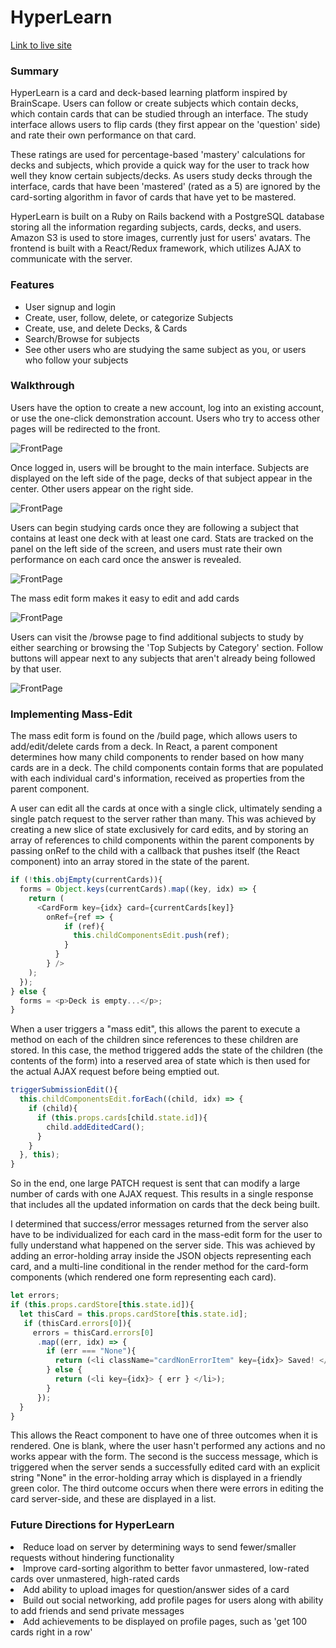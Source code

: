 # HyperLearn

[Link to live site](https://hyper-learn.herokuapp.com/#/)

### Summary

HyperLearn is a card and deck-based learning platform inspired by BrainScape. Users can follow or create subjects which contain decks, which contain cards that can be studied through an interface. The study interface allows users to flip cards (they first appear on the 'question' side) and rate their own performance on that card.

These ratings are used for percentage-based 'mastery' calculations for decks and subjects, which provide a quick way for the user to track how well they know certain subjects/decks. As users study decks through the interface, cards that have been 'mastered' (rated as a 5) are ignored by the card-sorting algorithm in favor of cards that have yet to be mastered.

HyperLearn is built on a Ruby on Rails backend with a PostgreSQL database storing all the information regarding subjects, cards, decks, and users. Amazon S3 is used to store images, currently just for users' avatars. The frontend is built with a React/Redux framework, which utilizes AJAX to communicate with the server.

### Features

* User signup and login
* Create, user, follow, delete, or categorize Subjects
* Create, use, and delete Decks, & Cards
* Search/Browse for subjects
* See other users who are studying the same subject as you, or users who follow your subjects

### Walkthrough

Users have the option to create a new account, log into an existing account, or use the one-click demonstration account. Users who try to access other pages will be redirected to the front.

![FrontPage](https://github.com/wilsontheory/HyperLearn/blob/master/docs/screens/ss1.png)

Once logged in, users will be brought to the main interface. Subjects are displayed on the left side of the page, decks of that subject appear in the center. Other users appear on the right side.

![FrontPage](https://github.com/wilsontheory/HyperLearn/blob/master/docs/screens/ss2.png)

Users can begin studying cards once they are following a subject that contains at least one deck with at least one card. Stats are tracked on the panel on the left side of the screen, and users must rate their own performance on each card once the answer is revealed.

![FrontPage](https://github.com/wilsontheory/HyperLearn/blob/master/docs/screens/ss3.png)

The mass edit form makes it easy to edit and add cards

![FrontPage](https://github.com/wilsontheory/HyperLearn/blob/master/docs/screens/ss4.png)

Users can visit the /browse page to find additional subjects to study by either searching or browsing the 'Top Subjects by Category' section. Follow buttons will appear next to any subjects that aren't already being followed by that user.

![FrontPage](https://github.com/wilsontheory/HyperLearn/blob/master/docs/screens/ss5.png)



### Implementing Mass-Edit

The mass edit form is found on the /build page, which allows users to add/edit/delete cards from a deck. In React, a parent component determines how many child components to render based on how many cards are in a deck. The child components contain forms that are populated with each individual card's information, received as properties from the parent component.

A user can edit all the cards at once with a single click, ultimately sending a single patch request to the server rather than many. This was achieved by creating a new slice of state exclusively for card edits, and by storing an array of references to child components within the parent components by passing onRef to the child with a callback that pushes itself (the React component) into an array stored in the state of the parent.

```javascript
if (!this.objEmpty(currentCards)){
  forms = Object.keys(currentCards).map((key, idx) => {
    return (
      <CardForm key={idx} card={currentCards[key]}
        onRef={ref => {
            if (ref){
              this.childComponentsEdit.push(ref);
            }
          }
        } />
    );
  });
} else {
  forms = <p>Deck is empty...</p>;
}
```

When a user triggers a "mass edit", this allows the parent to execute a method on each of the children since references to these children are stored. In this case, the method triggered adds the state of the children (the contents of the form) into a reserved area of state which is then used for the actual AJAX request before being emptied out.

```javascript
triggerSubmissionEdit(){
  this.childComponentsEdit.forEach((child, idx) => {
    if (child){
      if (this.props.cards[child.state.id]){
        child.addEditedCard();
      }
    }
  }, this);
}
```

So in the end, one large PATCH request is sent that can modify a large number of cards with one AJAX request. This results in a single response that includes all the updated information on cards that the deck being built.

I determined that success/error messages returned from the server also have to be individualized for each card in the mass-edit form for the user to fully understand what happened on the server side. This was achieved by adding an error-holding array inside the JSON objects representing each card, and a multi-line conditional in the render method for the card-form components (which rendered one form representing each card).

```javascript
let errors;
if (this.props.cardStore[this.state.id]){
  let thisCard = this.props.cardStore[this.state.id];
   if (thisCard.errors[0]){
     errors = thisCard.errors[0]
      .map((err, idx) => {
        if (err === "None"){
          return (<li className="cardNonErrorItem" key={idx}> Saved! </li>);
        } else {
          return (<li key={idx}> { err } </li>);
        }
      });
  }
}
```
This allows the React component to have one of three outcomes when it is rendered. One is blank, where the user hasn't performed any actions and no works appear with the form. The second is the success message, which is triggered when the server sends a successfully edited card with an explicit string "None" in the error-holding array which is displayed in a friendly green color. The third outcome occurs when there were errors in editing the card server-side, and these are displayed in a list.

### Future Directions for HyperLearn

<li>Reduce load on server by determining ways to send fewer/smaller requests without hindering functionality</li>

<li>Improve card-sorting algorithm to better favor unmastered, low-rated cards over unmastered, high-rated cards</li>

<li>Add ability to upload images for question/answer sides of a card</li>

<li>Build out social networking, add profile pages for users along with ability to add friends and send private messages</li>

<li>Add achievements to be displayed on profile pages, such as 'get 100 cards right in a row'</li>
